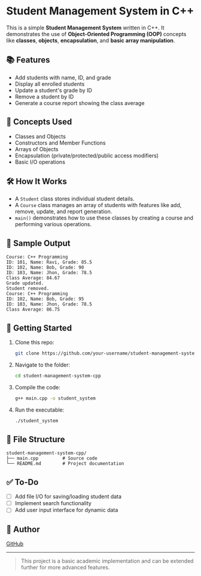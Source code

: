 # Student Management System in C++

This is a simple **Student Management System** written in C++. It demonstrates the use of **Object-Oriented Programming (OOP)** concepts like **classes**, **objects**, **encapsulation**, and **basic array manipulation**.

## 📚 Features

- Add students with name, ID, and grade
- Display all enrolled students
- Update a student's grade by ID
- Remove a student by ID
- Generate a course report showing the class average

## 🧠 Concepts Used

- Classes and Objects  
- Constructors and Member Functions  
- Arrays of Objects  
- Encapsulation (private/protected/public access modifiers)  
- Basic I/O operations  

## 🛠️ How It Works

- A `Student` class stores individual student details.
- A `Course` class manages an array of students with features like add, remove, update, and report generation.
- `main()` demonstrates how to use these classes by creating a course and performing various operations.

## 🧾 Sample Output

```
Course: C++ Programming  
ID: 101, Name: Ravi, Grade: 85.5  
ID: 102, Name: Bob, Grade: 90  
ID: 103, Name: Jhon, Grade: 78.5  
Class Average: 84.67  
Grade updated.  
Student removed.  
Course: C++ Programming  
ID: 102, Name: Bob, Grade: 95  
ID: 103, Name: Jhon, Grade: 78.5  
Class Average: 86.75  
```

## 🚀 Getting Started

1. Clone this repo:
    ```bash
    git clone https://github.com/your-username/student-management-system-cpp.git
    ```
2. Navigate to the folder:
    ```bash
    cd student-management-system-cpp
    ```
3. Compile the code:
    ```bash
    g++ main.cpp -o student_system
    ```
4. Run the executable:
    ```bash
    ./student_system
    ```

## 📁 File Structure

```
student-management-system-cpp/
├── main.cpp         # Source code
└── README.md        # Project documentation
```

## ✅ To-Do

- [ ] Add file I/O for saving/loading student data
- [ ] Implement search functionality
- [ ] Add user input interface for dynamic data

## 📌 Author
 
  [GitHub](https://github.com/TechieRs)

---

> This project is a basic academic implementation and can be extended further for more advanced features.
